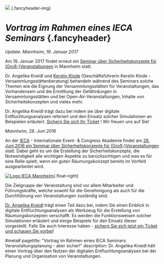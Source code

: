 ![](/img/accurate-bild-3.jpg) {.fancyheader-img}
# *Vortrag im Rahmen eines IECA Seminars* {.fancyheader}

*Update: Mannheim, 19. Januar 2017*

Am 19. Januar 2017 findet erneut ein [Seminar über Sicherheitskonzepte für (Groß-)Veranstaltungen](http://www.ieca-mannheim.de/seminare/veranstaltungsplanung-aber-sicher-sicherheitskonzepte-fuer-gross-veranstaltungen-auf-grundlage-der-muster-versammlungsstaettenverordnung-mvstaettvo-mit-baustein-digitale-entfluchtungsanalysen/) in Mannheim statt. 


Dr. Angelika Kneidl und [Kerstin Klode](http://kerstin-klode.de/kerstin-klode-versammlungsstaetten-verordnung.phtml) (Geschäftsführerin Kerstin Klode - Versammlungsstättenberatung) behandeln während des Seminars solche Themen wie die Eignung der Versammlungsstätten für Veranstaltungen, das Vorhandensein und die Ermittlung der Gefährdungen in Versammlungsstätten und bei Open-Air-Veranstaltungen, Inhalte von Sicherheitskonzepten und vieles mehr.

Dr. Angelika Kneidl trägt dazu bei indem sie über digitale Entfluchtungsanalysen referiert und den Einsatz solcher Simulationen an Beispielen erläutert.
[Sichern Sie sich Ihr Ticket](http://www.ieca-mannheim.de/kontakt/seminaranmeldung/?seminarid=4824)
! Wir freuen uns auf Sie!


*Mannheim, 28. Juni 2016*

An der [IECA](http://www.ieca-mannheim.de/) - Internationale Event- & Congress Akademie findet am [28. Juni 2016 ein Seminar über Sicherheitskonzepte für (Groß-)Veranstaltungen](http://www.ieca-mannheim.de/seminare/veranstaltungsplanung-aber-sicher-sicherheitskonzepte-und-entfluchtungsanalysen/) statt. Dabei geht es um die Erstellung der Sicherheitskonzepte, die Notwendigkeit alle wichtigen Aspekte zu berücksichtigen und was es für eine Rolle spielt, wenn ein guten Räumungskonzept bereits im Vorfeld ausgearbeitet wird.

[![Logo IECA Mannheim](/img/associates/logo-ieca-mannheim.png)](http://www.ieca-mannheim.de/ "Weiter zur offiziellen Seite von IECA Mannheim"){.float-right}

Die Zielgruppe der Veranstaltung sind vor allem Mitarbeiter und Führungskräfte, welche sowohl für die Genehmigung als auch für die Durchführung von Veranstaltungen zuständig sind.

[Dr. Angelika Kneidl](/das-team#angelika-kneidl) trägt einen Teil dazu bei, indem Sie einen Einblick in digitale Entfluchtungsanalysen als Werkzeug für die Erstellung von Räumungskonzepten verschafft. Es werden die Funktionsweisen solcher Simulationen erläutert und einige Beispiele für den Einsatz dieser vorgestellt. Falls Sie auch Interesse haben - [sichern Sie sich jetzt ein Ticket und schauen Sie vorbei](http://www.ieca-mannheim.de/seminare/veranstaltungsplanung-aber-sicher-sicherheitskonzepte-und-entfluchtungsanalysen)!

#meta#
pagetitle: "Vortrag im Rahmen eines IECA Seminars: Veranstaltungsplanung - aber sicher!"
description: Dr. Angelika Kneidl hält einen Vortrag über den Nutzen der digitalen Entfluchtungsanalysen bei der Planung und Organisation von Veranstaltungen.
